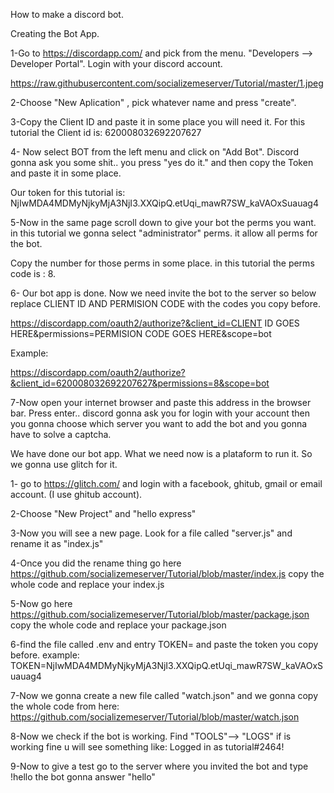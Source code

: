 How to make a discord bot.


Creating the Bot App.

1-Go to https://discordapp.com/    and pick from the menu.  "Developers --> Developer Portal".  Login with your discord account.

https://raw.githubusercontent.com/socializemeserver/Tutorial/master/1.jpeg

2-Choose "New Aplication" , pick whatever name and press "create".

3-Copy the Client ID and paste it in some place  you will need it. For this tutorial the Client id is: 620008032692207627

4- Now select BOT from the left menu and click on "Add Bot". Discord gonna ask you some shit.. you press "yes do it." and then copy the Token and paste it in some 
place.

Our token for this tutorial is: NjIwMDA4MDMyNjkyMjA3NjI3.XXQipQ.etUqi_mawR7SW_kaVAOxSuauag4

5-Now in the same page scroll down to give your bot the perms you want. in this tutorial we gonna select "administrator" perms. it allow all perms for the bot.

Copy the number for those perms in some place. in this tutorial the perms code is : 8.

6- Our bot app is done. Now we need invite the bot to the server so below replace CLIENT ID AND PERMISION CODE with the codes you copy before.

https://discordapp.com/oauth2/authorize?&client_id=CLIENT ID GOES HERE&permissions=PERMISION CODE GOES HERE&scope=bot 

Example:

https://discordapp.com/oauth2/authorize?&client_id=620008032692207627&permissions=8&scope=bot 

7-Now open your internet browser and paste this address in the browser bar. Press enter.. discord gonna ask you for login with your account then you gonna choose
which server you want to add the bot and you gonna have to solve a captcha.


We have done our bot app. What we need now is a plataform to run it. So we gonna use glitch for it.

1- go to https://glitch.com/ and login with a facebook, ghitub, gmail or email account. (I use ghitub account).

2-Choose "New Project" and "hello express" 

3-Now you will see a new page. Look for a file called "server.js" and rename it as "index.js"

4-Once you did the rename thing go here https://github.com/socializemeserver/Tutorial/blob/master/index.js  copy the whole code and replace your index.js

5-Now go here https://github.com/socializemeserver/Tutorial/blob/master/package.json copy the whole code and replace your package.json

6-find the file called .env and entry TOKEN= and paste the token you copy before.
example:
TOKEN=NjIwMDA4MDMyNjkyMjA3NjI3.XXQipQ.etUqi_mawR7SW_kaVAOxSuauag4

7-Now we gonna create a new file called "watch.json" and we gonna copy the whole code from here: https://github.com/socializemeserver/Tutorial/blob/master/watch.json

8-Now we check if the bot is working. Find "TOOLS"--> "LOGS"  if is working fine u will see something like: Logged in as tutorial#2464!

9-Now to give a test go to the server where you invited the bot and type !hello  the bot gonna answer "hello"
